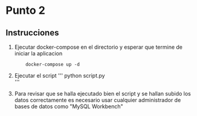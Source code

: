 # Punto 2

## Instrucciones

1. Ejecutar docker-compose en el directorio y esperar que termine de iniciar la aplicacion

    ```
        docker-compose up -d 
    ```

2. Ejecutar el script
    '''
        python script.py  
    '''
3. Para revisar que se halla ejecutado bien el script y se hallan subido los datos correctamente es necesario usar cualquier administrador de bases de datos como "MySQL Workbench"
